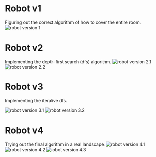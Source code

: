 # Robot v1
Figuring out the correct algorithm of how to cover the entire room.
![robot version 1](gifs/robot-v1.gif)
# Robot v2
Implementing the depth-first search (dfs) algorithm.
![robot version 2.1](gifs/robot-v2.1.gif)
![robot version 2.2](gifs/robot-v2.2.gif)
# Robot v3
Implementing the iterative dfs.

![robot version 3.1](gifs/robot-v3.1.gif)
![robot version 3.2](gifs/robot-v3.2.gif)
# Robot v4
Trying out the final algorithm in a real landscape.
![robot version 4.1](gifs/robot-v4.1.gif)
![robot version 4.2](gifs/robot-v4.2.gif)
![robot version 4.3](gifs/robot-v4.3.gif)
